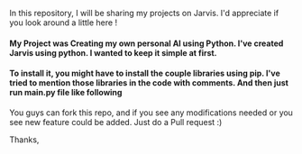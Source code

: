 
In this repository, I will be sharing my projects on Jarvis. I'd appreciate if you look around a little here !

#### My Project was Creating my own personal AI using Python. I've created Jarvis using python. I wanted to keep it simple at first.

#### To install it, you might have to install the couple libraries using pip. I've tried to mention those libraries in the code with comments. And then just run main.py file like following 

You guys can fork this repo, and if you see any modifications needed or you see new feature could be added. Just do a Pull request :)

Thanks,
